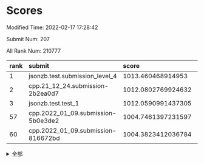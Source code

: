# Scores

Modified Time: 2022-02-17 17:28:42

Submit Num: 207

All Rank Num: 210777

| rank |               submit               |       score        |       sigma        | pk_num |
| :--- | :--------------------------------- | :----------------- | :----------------- | :----- |
| 1    | jsonzb.test.submission_level_4     | 1013.460468914953  | 0.8418885530512714 | 4068   |
| 2    | cpp.21_12_24.submission-2b2ea0d7   | 1012.0802769924632 | 0.7921516646050838 | 4068   |
| 3    | jsonzb.test.test_1                 | 1012.0590991437305 | 0.7893996247177902 | 4072   |
| 57   | cpp.2022_01_09.submission-5b0e3de2 | 1004.7461397231597 | 0.7214315173299899 | 4070   |
| 60   | cpp.2022_01_09.submission-816672bd | 1004.3823412036784 | 0.7068486978665574 | 4072   |


<details>
<summary>全部</summary>

| rank |                 submit                 |       score        |       sigma        | pk_num |
| :--- | :------------------------------------- | :----------------- | :----------------- | :----- |
| 1    | jsonzb.test.submission_level_4         | 1013.460468914953  | 0.8418885530512714 | 4068   |
| 2    | cpp.21_12_24.submission-2b2ea0d7       | 1012.0802769924632 | 0.7921516646050838 | 4068   |
| 3    | jsonzb.test.test_1                     | 1012.0590991437305 | 0.7893996247177902 | 4072   |
| 4    | gobigger.level_3.submission_level_3_35 | 1011.9310732017726 | 0.7927020409751426 | 4073   |
| 5    | gobigger.level_3.submission_level_3_27 | 1011.6288912008388 | 0.7881813884644626 | 4074   |
| 6    | gobigger.level_3.submission_level_3_36 | 1011.6157849353817 | 0.7654984318481222 | 4067   |
| 7    | gobigger.level_3.submission_level_3_4  | 1011.6155744474098 | 0.7892136020691727 | 4075   |
| 8    | gobigger.level_3.submission_level_3_44 | 1011.2902279230176 | 0.7784553716539955 | 4074   |
| 9    | gobigger.level_3.submission_level_3_31 | 1011.0847415206043 | 0.7743441255657721 | 4066   |
| 10   | gobigger.level_3.submission_level_3_34 | 1010.8367902487029 | 0.7576602996809397 | 4074   |
| 11   | gobigger.level_3.submission_level_3_48 | 1010.8229725555963 | 0.7865750605903884 | 4074   |
| 12   | gobigger.level_3.submission_level_3_2  | 1010.7323745322892 | 0.7919497766815105 | 4078   |
| 13   | gobigger.level_3.submission_level_3_17 | 1010.6501199295053 | 0.7864740727453409 | 4072   |
| 14   | gobigger.level_3.submission_level_3_13 | 1010.6039404198174 | 0.7534646949143115 | 4075   |
| 15   | gobigger.level_3.submission_level_3_7  | 1010.5407560288986 | 0.7508141454355015 | 4076   |
| 16   | gobigger.level_3.submission_level_3_49 | 1010.5341729224824 | 0.7556206100997814 | 4070   |
| 17   | gobigger.level_3.submission_level_3_32 | 1010.5097539951647 | 0.7712472008835348 | 4071   |
| 18   | gobigger.level_3.submission_level_3_24 | 1010.3998751538383 | 0.7472941166574625 | 4071   |
| 19   | gobigger.level_3.submission_level_3_18 | 1010.3881712782103 | 0.7592004453807708 | 4072   |
| 20   | gobigger.level_3.submission_level_3_29 | 1010.3727393633699 | 0.7704957870029203 | 4072   |
| 21   | gobigger.level_3.submission_level_3_41 | 1010.3552517739043 | 0.7706819430281334 | 4075   |
| 22   | gobigger.level_3.submission_level_3_16 | 1010.3229172722957 | 0.7645798065687859 | 4076   |
| 23   | gobigger.level_3.submission_level_3_0  | 1010.3132867256354 | 0.7582068034013002 | 4075   |
| 24   | gobigger.level_3.submission_level_3_15 | 1010.286930639109  | 0.7684857389775931 | 4081   |
| 25   | gobigger.level_3.submission_level_3_39 | 1010.2651826612129 | 0.769180398386816  | 4073   |
| 26   | gobigger.level_3.submission_level_3_20 | 1010.2477201017315 | 0.740878119285907  | 4075   |
| 27   | gobigger.level_3.submission_level_3_42 | 1010.110636715992  | 0.7685374102488394 | 4074   |
| 28   | gobigger.level_3.submission_level_3_30 | 1010.0760429769285 | 0.7849684042540198 | 4076   |
| 29   | gobigger.level_3.submission_level_3_6  | 1009.9484682318938 | 0.763110749593342  | 4075   |
| 30   | gobigger.level_3.submission_level_3_14 | 1009.9286338704561 | 0.7696283056276224 | 4066   |
| 31   | gobigger.level_3.submission_level_3_23 | 1009.9280587101912 | 0.760229532005342  | 4073   |
| 32   | gobigger.level_3.submission_level_3_8  | 1009.8844225319866 | 0.730878302365026  | 4070   |
| 33   | gobigger.level_3.submission_level_3_1  | 1009.76474748156   | 0.749146367032623  | 4070   |
| 34   | gobigger.level_3.submission_level_3_33 | 1009.7613440588093 | 0.7533876977100499 | 4070   |
| 35   | gobigger.level_3.submission_level_3_19 | 1009.729203057855  | 0.7468980975756814 | 4073   |
| 36   | gobigger.level_3.submission_level_3_11 | 1009.7145291237828 | 0.7305317804800363 | 4072   |
| 37   | gobigger.level_3.submission_level_3_38 | 1009.6725493179042 | 0.7455442148030799 | 4077   |
| 38   | gobigger.level_3.submission_level_3_46 | 1009.6132990947162 | 0.7698786791903857 | 4075   |
| 39   | gobigger.level_3.submission_level_3_47 | 1009.5896442457879 | 0.7571210961023622 | 4073   |
| 40   | gobigger.level_3.submission_level_3_12 | 1009.3820124418521 | 0.7490298795300389 | 4073   |
| 41   | gobigger.level_3.submission_level_3_3  | 1009.2608486522216 | 0.7464116076599773 | 4068   |
| 42   | gobigger.level_3.submission_level_3_5  | 1009.2585906820013 | 0.7598020396506145 | 4074   |
| 43   | gobigger.level_3.submission_level_3_9  | 1009.2001858276939 | 0.7567442876852453 | 4074   |
| 44   | gobigger.level_3.submission_level_3_26 | 1009.1809990818857 | 0.7440772409897565 | 4075   |
| 45   | gobigger.level_3.submission_level_3_21 | 1009.0718416240295 | 0.7457789465936121 | 4076   |
| 46   | gobigger.level_3.submission_level_3_28 | 1008.9975455875211 | 0.7311044034847509 | 4069   |
| 47   | gobigger.level_3.submission_level_3_37 | 1008.8696056340822 | 0.7373170833638027 | 4071   |
| 48   | gobigger.level_3.submission_level_3_10 | 1008.862804199892  | 0.7518835660134715 | 4074   |
| 49   | gobigger.level_3.submission_level_3_22 | 1008.8084033553437 | 0.7600634523208383 | 4071   |
| 50   | gobigger.level_3.submission_level_3_45 | 1008.7304523908929 | 0.731349206156448  | 4079   |
| 51   | gobigger.level_3.submission_level_3_43 | 1008.6805374949943 | 0.7465378122512695 | 4077   |
| 52   | gobigger.level_3.submission_level_3_40 | 1008.6182894201944 | 0.742506231027343  | 4073   |
| 53   | gobigger.level_3.submission_level_3_25 | 1008.3000297127677 | 0.748616959953767  | 4069   |
| 54   | gobigger.level_1.submission_level_1_18 | 1004.850331037395  | 0.7256840644117163 | 4071   |
| 55   | gobigger.level_1.submission_level_1_4  | 1004.7965420960832 | 0.7106419967820244 | 4077   |
| 56   | gobigger.level_1.submission_level_1_15 | 1004.773802745222  | 0.7325685636601615 | 4072   |
| 57   | cpp.2022_01_09.submission-5b0e3de2     | 1004.7461397231597 | 0.7214315173299899 | 4070   |
| 58   | gobigger.level_1.submission_level_1_26 | 1004.4395603742902 | 0.7199444437071989 | 4070   |
| 59   | gobigger.level_1.submission_level_1_23 | 1004.3897329527485 | 0.7342015346678957 | 4068   |
| 60   | cpp.2022_01_09.submission-816672bd     | 1004.3823412036784 | 0.7068486978665574 | 4072   |
| 61   | gobigger.level_1.submission_level_1_49 | 1004.2010381971521 | 0.7320568765214103 | 4073   |
| 62   | gobigger.level_1.submission_level_1_43 | 1004.1717875740667 | 0.7235023555996923 | 4069   |
| 63   | gobigger.level_1.submission_level_1_31 | 1004.1603408697414 | 0.7183755124973985 | 4077   |
| 64   | gobigger.level_1.submission_level_1_14 | 1004.0664104514807 | 0.7318212401462909 | 4075   |
| 65   | gobigger.level_1.submission_level_1_35 | 1004.0043074795112 | 0.7124956478248862 | 4078   |
| 66   | gobigger.level_1.submission_level_1_41 | 1003.9733786632471 | 0.7191457140997439 | 4072   |
| 67   | gobigger.level_1.submission_level_1_42 | 1003.9718663852722 | 0.7146021692549552 | 4078   |
| 68   | gobigger.level_1.submission_level_1_2  | 1003.9651504469705 | 0.7128509355445053 | 4074   |
| 69   | gobigger.level_1.submission_level_1_44 | 1003.9396456413904 | 0.7184229080282606 | 4073   |
| 70   | gobigger.level_1.submission_level_1_28 | 1003.9384056982035 | 0.7222003896676782 | 4073   |
| 71   | gobigger.level_1.submission_level_1_47 | 1003.9364173441935 | 0.7228299004385829 | 4070   |
| 72   | gobigger.level_1.submission_level_1_33 | 1003.9300250255111 | 0.7232426554644851 | 4073   |
| 73   | gobigger.level_1.submission_level_1_9  | 1003.9235226261465 | 0.7175288006557111 | 4076   |
| 74   | gobigger.level_1.submission_level_1_27 | 1003.8488367226557 | 0.71603529702646   | 4074   |
| 75   | gobigger.level_1.submission_level_1_13 | 1003.796695369021  | 0.7100777628392406 | 4072   |
| 76   | gobigger.level_1.submission_level_1_12 | 1003.794487785344  | 0.7358332507794594 | 4073   |
| 77   | gobigger.level_1.submission_level_1_39 | 1003.6788460243334 | 0.7262599203380834 | 4078   |
| 78   | gobigger.level_1.submission_level_1_5  | 1003.6785061641415 | 0.7095909684671386 | 4070   |
| 79   | gobigger.level_1.submission_level_1_40 | 1003.6695510569125 | 0.6997344034807151 | 4068   |
| 80   | gobigger.level_1.submission_level_1_32 | 1003.6033424468355 | 0.7181358929011845 | 4077   |
| 81   | gobigger.level_1.submission_level_1_20 | 1003.5993263518544 | 0.720288593386744  | 4073   |
| 82   | gobigger.level_1.submission_level_1_38 | 1003.5080044819505 | 0.713749896683954  | 4071   |
| 83   | gobigger.level_1.submission_level_1_30 | 1003.5074885825233 | 0.7136167053593936 | 4076   |
| 84   | gobigger.level_1.submission_level_1_46 | 1003.3210502376598 | 0.7206792140195736 | 4073   |
| 85   | gobigger.level_1.submission_level_1_19 | 1003.2873626561621 | 0.7094989607968599 | 4068   |
| 86   | gobigger.level_1.submission_level_1_36 | 1003.237801939052  | 0.7121826263812029 | 4075   |
| 87   | gobigger.level_1.submission_level_1_34 | 1003.2347877696534 | 0.7128751485008938 | 4070   |
| 88   | gobigger.level_1.submission_level_1_6  | 1003.1439147179195 | 0.7161601674386805 | 4076   |
| 89   | gobigger.level_1.submission_level_1_16 | 1003.1407952087131 | 0.7083786034146681 | 4074   |
| 90   | gobigger.level_1.submission_level_1_8  | 1003.0602227278914 | 0.7207695701605685 | 4071   |
| 91   | gobigger.level_1.submission_level_1_10 | 1002.9568446613189 | 0.7128767647001347 | 4072   |
| 92   | gobigger.level_1.submission_level_1_17 | 1002.9432786697937 | 0.720163915752408  | 4077   |
| 93   | gobigger.level_1.submission_level_1_21 | 1002.8680252691781 | 0.7267418844316754 | 4077   |
| 94   | gobigger.level_1.submission_level_1_7  | 1002.7834005621975 | 0.7015408806117599 | 4076   |
| 95   | gobigger.level_1.submission_level_1_29 | 1002.6988563944833 | 0.7225244694559962 | 4072   |
| 96   | gobigger.level_1.submission_level_1_3  | 1002.6291716720586 | 0.710749267681294  | 4072   |
| 97   | gobigger.level_1.submission_level_1_0  | 1002.5915163508897 | 0.7186237553463168 | 4072   |
| 98   | gobigger.level_1.submission_level_1_48 | 1002.5882019151239 | 0.7183794942398869 | 4072   |
| 99   | gobigger.level_1.submission_level_1_45 | 1002.5765707285796 | 0.717830157716172  | 4069   |
| 100  | gobigger.level_1.submission_level_1_37 | 1002.5430759329498 | 0.6967780731786269 | 4075   |
| 101  | gobigger.level_1.submission_level_1_25 | 1002.4310460241395 | 0.7105495136529677 | 4068   |
| 102  | gobigger.level_1.submission_level_1_1  | 1002.3347410039253 | 0.7177177532983152 | 4075   |
| 103  | gobigger.level_1.submission_level_1_22 | 1002.2886023932368 | 0.7205100330687222 | 4072   |
| 104  | gobigger.level_1.submission_level_1_11 | 1002.204364494321  | 0.7235871202389715 | 4069   |
| 105  | gobigger.level_1.submission_level_1_24 | 1002.1041811577704 | 0.7210828814186908 | 4077   |
| 106  | gobigger.random.submission_random_48   | 997.0556849190032  | 0.717179679370443  | 4074   |
| 107  | gobigger.random.submission_random_27   | 996.8483384418012  | 0.7146626171065702 | 4073   |
| 108  | gobigger.random.submission_random_15   | 996.7585375757089  | 0.7084440741939848 | 4071   |
| 109  | gobigger.random.submission_random_9    | 996.7516191036588  | 0.6981659147889059 | 4073   |
| 110  | gobigger.random.submission_random_45   | 996.6434178427818  | 0.7208056969453207 | 4074   |
| 111  | gobigger.random.submission_random_41   | 996.5950277662852  | 0.7028869424058741 | 4071   |
| 112  | gobigger.random.submission_random_11   | 996.5461117489069  | 0.7177608895443607 | 4079   |
| 113  | gobigger.random.submission_random_19   | 996.5341462942217  | 0.7121098417685283 | 4079   |
| 114  | gobigger.random.submission_random_28   | 996.3538869251511  | 0.7076418690618002 | 4073   |
| 115  | gobigger.random.submission_random_0    | 996.2964098790867  | 0.7104770567128762 | 4077   |
| 116  | gobigger.random.submission_random_7    | 996.282202706514   | 0.7073740495805215 | 4076   |
| 117  | gobigger.random.submission_random_34   | 996.1490742041527  | 0.7082527713030775 | 4078   |
| 118  | gobigger.random.submission_random_31   | 996.1277948902432  | 0.7146848737269467 | 4078   |
| 119  | gobigger.random.submission_random_43   | 996.1141778684929  | 0.7102152878871286 | 4069   |
| 120  | gobigger.random.submission_random_25   | 996.1129210497253  | 0.7026282631533284 | 4065   |
| 121  | gobigger.random.submission_random_2    | 996.112910481389   | 0.7145665268340241 | 4073   |
| 122  | gobigger.random.submission_random_32   | 996.1102953003501  | 0.7112309610574953 | 4071   |
| 123  | gobigger.random.submission_random_16   | 996.0903788485512  | 0.7110528717116108 | 4074   |
| 124  | gobigger.random.submission_random_40   | 996.0900832984759  | 0.7145627060852344 | 4072   |
| 125  | gobigger.random.submission_random_10   | 996.0646491866871  | 0.6969286770219412 | 4076   |
| 126  | gobigger.random.submission_random_33   | 996.0606910300198  | 0.7101064328338272 | 4075   |
| 127  | gobigger.random.submission_random_37   | 996.0594368815806  | 0.6965438009664029 | 4074   |
| 128  | gobigger.random.submission_random_17   | 996.0369138738268  | 0.723350893417632  | 4076   |
| 129  | gobigger.random.submission_random_49   | 996.0332945449926  | 0.704815419955707  | 4068   |
| 130  | gobigger.random.submission_random_13   | 996.027777483867   | 0.7146320271564968 | 4074   |
| 131  | gobigger.random.submission_random_47   | 995.9898902142347  | 0.7104641969876986 | 4072   |
| 132  | gobigger.random.submission_random_4    | 995.8993939981389  | 0.7011073988494894 | 4072   |
| 133  | gobigger.random.submission_random_6    | 995.8517185699853  | 0.7213632121346019 | 4074   |
| 134  | gobigger.random.submission_random_38   | 995.8095419319354  | 0.7117379284692027 | 4071   |
| 135  | gobigger.random.submission_random_24   | 995.7977027735858  | 0.7053218151548838 | 4077   |
| 136  | gobigger.random.submission_random_29   | 995.7662422060401  | 0.7129573260012866 | 4077   |
| 137  | gobigger.random.submission_random_35   | 995.7488405943589  | 0.7116649494691409 | 4070   |
| 138  | gobigger.random.submission_random_46   | 995.7259567155947  | 0.7248847160720079 | 4074   |
| 139  | gobigger.random.submission_random_18   | 995.7097936749306  | 0.7217365350339942 | 4071   |
| 140  | gobigger.random.submission_random_44   | 995.6130569623139  | 0.708822433349536  | 4072   |
| 141  | gobigger.random.submission_random_12   | 995.5860928070929  | 0.7146328835868783 | 4069   |
| 142  | gobigger.random.submission_random_3    | 995.5112004163709  | 0.7090050821192658 | 4074   |
| 143  | gobigger.random.submission_random_1    | 995.511150866669   | 0.7019596766351243 | 4069   |
| 144  | gobigger.random.submission_random_36   | 995.474996057193   | 0.7090162044260312 | 4074   |
| 145  | gobigger.random.submission_random_42   | 995.3620015319987  | 0.7115256940594065 | 4075   |
| 146  | gobigger.random.submission_random_26   | 995.2850544841307  | 0.7097145699559267 | 4072   |
| 147  | gobigger.random.submission_random_30   | 995.2706025760033  | 0.7130083449208322 | 4072   |
| 148  | gobigger.random.submission_random_5    | 995.2141687621902  | 0.7193387614731757 | 4067   |
| 149  | gobigger.random.submission_random_22   | 995.1574104358692  | 0.7090213951700289 | 4070   |
| 150  | gobigger.random.submission_random_21   | 995.049808973359   | 0.7186294911455808 | 4074   |
| 151  | gobigger.random.submission_random_20   | 995.021973054582   | 0.7229357680598419 | 4078   |
| 152  | gobigger.random.submission_random_14   | 994.8759738337003  | 0.7175551119099208 | 4077   |
| 153  | gobigger.random.submission_random_23   | 994.6723132615142  | 0.7301849462165068 | 4072   |
| 154  | gobigger.random.submission_random_39   | 994.2970124660723  | 0.7235731166803516 | 4073   |
| 155  | gobigger.random.submission_random_8    | 994.270546721704   | 0.7281726970185962 | 4075   |
| 156  | gobigger.level_2.submission_level_2_38 | 993.6092658877232  | 0.7456755966419152 | 4077   |
| 157  | gobigger.level_2.submission_level_2_26 | 993.5161501454905  | 0.7543074943646197 | 4078   |
| 158  | gobigger.level_2.submission_level_2_17 | 993.5157428229925  | 0.7199396438858947 | 4073   |
| 159  | gobigger.level_2.submission_level_2_11 | 993.3152750589326  | 0.7481138182870523 | 4073   |
| 160  | gobigger.level_2.submission_level_2_39 | 993.026966310783   | 0.7425040135770152 | 4071   |
| 161  | gobigger.level_2.submission_level_2_9  | 992.9926531491013  | 0.7629365157881357 | 4073   |
| 162  | gobigger.level_2.submission_level_2_10 | 992.9539710836651  | 0.7339520568337192 | 4072   |
| 163  | gobigger.level_2.submission_level_2_15 | 992.9505252369562  | 0.7231709000970643 | 4074   |
| 164  | gobigger.level_2.submission_level_2_40 | 992.8234451271192  | 0.7412294853453542 | 4078   |
| 165  | gobigger.level_2.submission_level_2_42 | 992.793620006822   | 0.7314553172301858 | 4075   |
| 166  | gobigger.level_2.submission_level_2_5  | 992.6996495318335  | 0.7499059006264007 | 4075   |
| 167  | gobigger.level_2.submission_level_2_33 | 992.6518307914002  | 0.7432030000653918 | 4072   |
| 168  | gobigger.level_2.submission_level_2_22 | 992.5722772546455  | 0.7589792281085344 | 4072   |
| 169  | gobigger.level_2.submission_level_2_14 | 992.5291783433591  | 0.7453559299756137 | 4074   |
| 170  | gobigger.level_2.submission_level_2_4  | 992.5152115234808  | 0.7272022818591721 | 4075   |
| 171  | gobigger.level_2.submission_level_2_30 | 992.50982132651    | 0.7541912051451367 | 4073   |
| 172  | gobigger.level_2.submission_level_2_27 | 992.4765986073483  | 0.7414734277728365 | 4063   |
| 173  | gobigger.level_2.submission_level_2_1  | 992.4611896069812  | 0.7399463702949199 | 4070   |
| 174  | gobigger.level_2.submission_level_2_6  | 992.4455328929545  | 0.7371062423246474 | 4073   |
| 175  | gobigger.level_2.submission_level_2_43 | 992.4165998707983  | 0.7390887483832239 | 4072   |
| 176  | gobigger.level_2.submission_level_2_31 | 992.398516476377   | 0.7539436117985449 | 4077   |
| 177  | gobigger.level_2.submission_level_2_35 | 992.3907059546734  | 0.7523741967655033 | 4073   |
| 178  | gobigger.level_2.submission_level_2_12 | 992.3578266324326  | 0.7220985557546671 | 4080   |
| 179  | gobigger.level_2.submission_level_2_47 | 992.3362277139848  | 0.7439396928365174 | 4069   |
| 180  | gobigger.level_2.submission_level_2_41 | 992.2744023702832  | 0.7433863769889153 | 4073   |
| 181  | gobigger.level_2.submission_level_2_32 | 992.2035382293266  | 0.7440181131740299 | 4069   |
| 182  | gobigger.level_2.submission_level_2_18 | 992.2027375131627  | 0.7346325940038337 | 4075   |
| 183  | gobigger.level_2.submission_level_2_19 | 992.060598291452   | 0.7376924859760117 | 4073   |
| 184  | gobigger.level_2.submission_level_2_8  | 992.0528984704889  | 0.735758445638561  | 4070   |
| 185  | gobigger.level_2.submission_level_2_23 | 991.9672909009421  | 0.7519876557382716 | 4072   |
| 186  | gobigger.level_2.submission_level_2_21 | 991.9056265398567  | 0.7401225452916903 | 4075   |
| 187  | gobigger.level_2.submission_level_2_13 | 991.8681589652888  | 0.7442176560079724 | 4072   |
| 188  | gobigger.level_2.submission_level_2_37 | 991.7655236018192  | 0.751365000438164  | 4077   |
| 189  | gobigger.level_2.submission_level_2_49 | 991.7601309247933  | 0.7586299654098871 | 4074   |
| 190  | gobigger.level_2.submission_level_2_24 | 991.7132472104681  | 0.7398409647029741 | 4077   |
| 191  | gobigger.level_2.submission_level_2_16 | 991.708591074414   | 0.7720843637589717 | 4072   |
| 192  | gobigger.level_2.submission_level_2_7  | 991.6615739595776  | 0.7370381140816178 | 4070   |
| 193  | gobigger.level_2.submission_level_2_29 | 991.6505538055131  | 0.762199743389329  | 4074   |
| 194  | gobigger.level_2.submission_level_2_34 | 991.5231570348326  | 0.7473914221537132 | 4067   |
| 195  | gobigger.level_2.submission_level_2_44 | 991.4437411999251  | 0.7633510369521617 | 4069   |
| 196  | gobigger.level_2.submission_level_2_20 | 991.3378291570269  | 0.7461847351222645 | 4073   |
| 197  | gobigger.level_2.submission_level_2_45 | 990.9102740663037  | 0.7640128639001105 | 4071   |
| 198  | gobigger.level_2.submission_level_2_25 | 990.9046298899264  | 0.7542594608022912 | 4075   |
| 199  | gobigger.level_2.submission_level_2_48 | 990.7560737388966  | 0.7525206009769054 | 4070   |
| 200  | gobigger.level_2.submission_level_2_36 | 990.7329177345916  | 0.7584767868162096 | 4073   |
| 201  | gobigger.level_2.submission_level_2_2  | 990.5359339175076  | 0.7542996096498099 | 4072   |
| 202  | gobigger.level_2.submission_level_2_0  | 990.3157652724698  | 0.755474320784729  | 4069   |
| 203  | gobigger.level_2.submission_level_2_28 | 989.6790569392641  | 0.7583418707966123 | 4072   |
| 204  | gobigger.level_2.submission_level_2_46 | 989.2655440191727  | 0.7943456246238036 | 4074   |
| 205  | gobigger.level_2.submission_level_2_3  | 988.9808774212005  | 0.7957642047804352 | 4073   |
| 206  | gobigger.none.submission_none_1        | 978.5195157114283  | 1.2296660923892502 | 4071   |
| 207  | gobigger.none.submission_none_0        | 974.9747502334467  | 1.566651658794262  | 4074   |

</details>